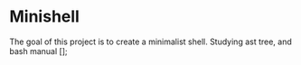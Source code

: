 # Minishell
The goal of this project is to create a minimalist shell.
Studying ast tree, and bash manual [];
